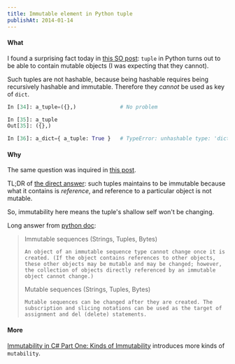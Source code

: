 ```yaml
---
title: Immutable element in Python tuple
publishAt: 2014-01-14
---
```


#### What

I found a surprising fact today in [this SO post](http://stackoverflow.com/q/21105207/327815):
`tuple` in Python turns out to be able to contain mutable objects (I was expecting that they cannot).

Such tuples are not hashable, because being hashable requires being recursively hashable and immutable.
Therefore they *cannot* be used as key of `dict`.

~~~ python
In [34]: a_tuple=({},)              # No problem

In [35]: a_tuple
Out[35]: ({},)

In [36]: a_dict={ a_tuple: True }   # TypeError: unhashable type: 'dict'
~~~

#### Why
The same question was inquired in [this post](http://stackoverflow.com/questions/9755990/).

TL;DR of [the direct answer]():
such tuples maintains to be immutable because what it contains is *reference*,
and reference to a particular object is not mutable.

So, immutability here means the tuple's shallow self won't be changing.

Long answer from [python doc](http://docs.python.org/3.3/reference/datamodel.html#the-standard-type-hierarchy):

>   Immutable sequences (Strings, Tuples, Bytes)
>
>     An object of an immutable sequence type cannot change once it is created. (If the object contains references to other objects, these other objects may be mutable and may be changed; however, the collection of objects directly referenced by an immutable object cannot change.)
>
>   Mutable sequences (Strings, Tuples, Bytes)
>
>     Mutable sequences can be changed after they are created. The subscription and slicing notations can be used as the target of assignment and del (delete) statements.

#### More
[Immutability in C# Part One: Kinds of Immutability](http://blogs.msdn.com/b/ericlippert/archive/2007/11/13/immutability-in-c-part-one-kinds-of-immutability.aspx) introduces more kinds of `mutability`.
